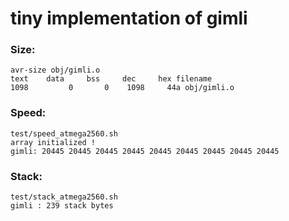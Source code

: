 # tiny implementation of gimli

### Size:

    avr-size obj/gimli.o
    text    data     bss     dec     hex filename
    1098         0       0    1098     44a obj/gimli.o

### Speed:

    test/speed_atmega2560.sh
    array initialized !
    gimli: 20445 20445 20445 20445 20445 20445 20445 20445 20445

### Stack:

    test/stack_atmega2560.sh
    gimli : 239 stack bytes
